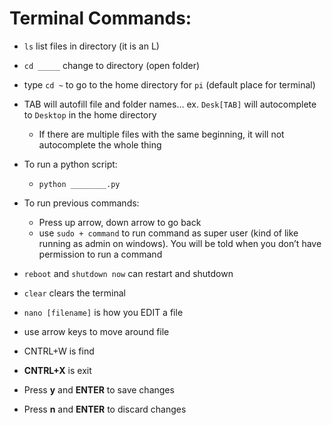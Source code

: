 
# Terminal Commands:
 
-   `ls` list files in directory (it is an L)
    
-   `cd _____` change to directory (open folder)
    

-   type `cd ~` to go to the home directory for `pi` (default place for terminal)
    

-   TAB will autofill file and folder names… ex. `Desk[TAB]` will autocomplete to `Desktop` in the home directory
    

	-   If there are multiple files with the same beginning, it will not autocomplete the whole thing
    

-   To run a python script:
    

	-   `python ________.py`
    

-   To run previous commands:
	-   Press up arrow, down arrow to go back
	-   use `sudo + command` to run command as super user (kind of like running as admin on windows). You will be told when you don’t have permission to run a command
-   `reboot` and `shutdown now` can restart and shutdown
-   `clear` clears the terminal
-   `nano [filename]` is how you EDIT a file
-   use arrow keys to move around file
-   CNTRL+W is find
-   **CNTRL+X** is exit
-   Press **y** and **ENTER** to save changes
-   Press **n** and **ENTER** to discard changes
